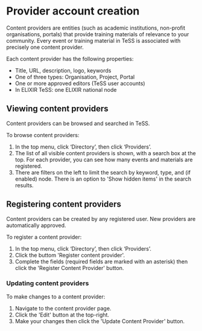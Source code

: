 # Provider account creation

Content providers are entities (such as academic institutions, non-profit organisations, portals) that provide training materials of relevance to your community. 
Every event or training material in TeSS is associated with precisely one content provider. 

Each content provider has the following properties:

* Title, URL, description, logo, keywords
* One of three types: Organisation, Project, Portal
* One or more approved editors (TeSS user accounts)
* In ELIXIR TeSS: one ELIXIR national node

## Viewing content providers
Content providers can be browsed and searched in TeSS.

To browse content providers:

1. In the top menu, click ‘Directory’, then click ‘Providers’.
2. The list of all visible content providers is shown, with a search box at the top. For each provider, you can see how many events and materials are registered. 
3. There are filters on the left to limit the search by keyword, type, and (if enabled) node. There is an option to 'Show hidden items' in the search results.

## Registering content providers

Content providers can be created by any registered user. 
New providers are automatically approved.

To register a content provider:

1. In the top menu, click ‘Directory’, then click ‘Providers’.
2. Click the buttom 'Register content provider'.
3. Complete the fields (required fields are marked with an asterisk) then click the  'Register Content Provider' button.

### Updating content providers

To make changes to a content provider:

1. Navigate to the content provider page.
2. Click the 'Edit' button at the top-right.
3. Make your changes then click the 'Update Content Provider' button.
